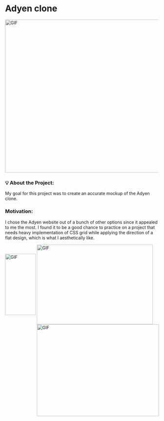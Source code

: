 # Adyen clone

 <img alt="GIF" src="https://github.com/amagsid/Adyen.com-clone/blob/master/readme-assets/Tour.gif" width="950" height="500" />

 ### 💡 About the Project:
 My goal for this project was to create an accurate mockup of the Adyen clone.
 
 
  ###  Motivation:
  I chose the Adyen website out of a bunch of other options since it appealed to me the most. I found it to be a good chance to practice on a project that needs heavy implementation of CSS grid while applying the direction of a flat design, which is what I aesthetically like.
  
   <img align="center" alt="GIF" src="https://github.com/amagsid/Adyen.com-clone/blob/master/readme-assets/sales%20channels.gif" width="100" height="200" />
   <img align="center" alt="GIF" src="https://github.com/amagsid/Adyen.com-clone/blob/master/readme-assets/landing%20banner.gif" width="380" height="260" />
     <img align="right" alt="GIF" src="https://github.com/amagsid/Adyen.com-clone/blob/master/readme-assets/animation.gif" width="400" height="300" />

